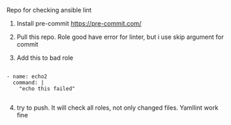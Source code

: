 Repo for checking ansible lint
1) Install pre-commit
https://pre-commit.com/

2) Pull this repo. Role good have error for linter, but i use skip argument for commit

3) Add this to bad role

```

- name: echo2
  command: |
    "echo this failed"


```

4) try to push. It will check all roles, not only changed files. Yamllint work fine
